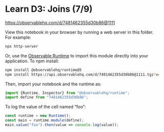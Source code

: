 # Learn D3: Joins (7/9)

https://observablehq.com/d/7481462355d30b86@1111

View this notebook in your browser by running a web server in this folder. For
example:

~~~sh
npx http-server
~~~

Or, use the [Observable Runtime](https://github.com/observablehq/runtime) to
import this module directly into your application. To npm install:

~~~sh
npm install @observablehq/runtime@5
npm install https://api.observablehq.com/d/7481462355d30b86@1111.tgz?v=3
~~~

Then, import your notebook and the runtime as:

~~~js
import {Runtime, Inspector} from "@observablehq/runtime";
import define from "7481462355d30b86";
~~~

To log the value of the cell named “foo”:

~~~js
const runtime = new Runtime();
const main = runtime.module(define);
main.value("foo").then(value => console.log(value));
~~~
